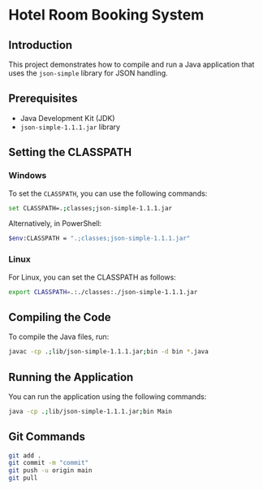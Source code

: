 # Hotel Room Booking System

## Introduction

This project demonstrates how to compile and run a Java application that uses the `json-simple` library for JSON handling.

## Prerequisites

- Java Development Kit (JDK)
- `json-simple-1.1.1.jar` library

## Setting the CLASSPATH

### Windows

To set the `CLASSPATH`, you can use the following commands:

```bash
set CLASSPATH=.;classes;json-simple-1.1.1.jar
```
Alternatively, in PowerShell:
```bash
$env:CLASSPATH = ".;classes;json-simple-1.1.1.jar"
```

### Linux
For Linux, you can set the CLASSPATH as follows:
```bash
export CLASSPATH=.:./classes:./json-simple-1.1.1.jar
```

## Compiling the Code
To compile the Java files, run:
```bash
javac -cp .;lib/json-simple-1.1.1.jar;bin -d bin *.java
```

## Running the Application
You can run the application using the following commands:
```bash
java -cp .;lib/json-simple-1.1.1.jar;bin Main
```

## Git Commands
```bash
git add .
git commit -m "commit"
git push -u origin main
git pull
```
